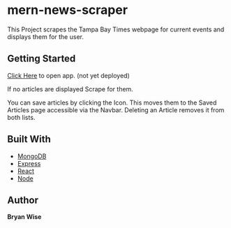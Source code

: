 # mern-news-scraper

This Project scrapes the Tampa Bay Times webpage for current events and displays them for the user.

## Getting Started

[Click Here](google.com) to open app. (not yet deployed)

If no articles are displayed Scrape for them.

You can save articles by clicking the Icon. This moves them to the Saved Articles page accessible via the Navbar. Deleting an Article removes it from both lists.

## Built With

- [MongoDB](https://www.mongodb.com/)
- [Express](https://expressjs.com/)
- [React](https://react.dev/)
- [Node](https://nodejs.org/en/)

## Author

**Bryan Wise**
